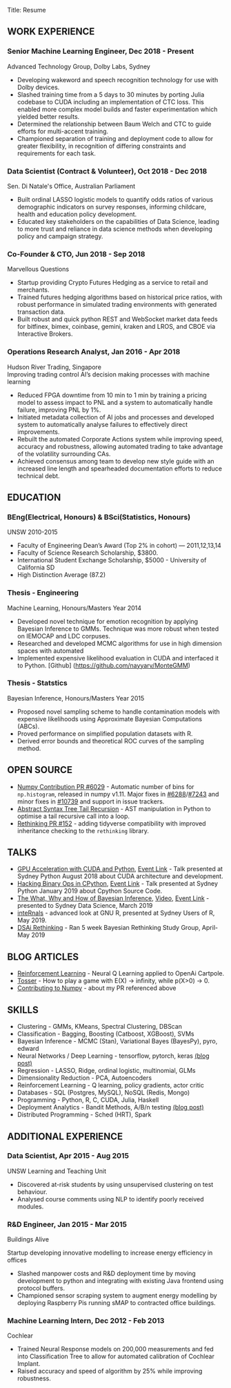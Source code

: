 Title: Resume

## WORK EXPERIENCE

### Senior Machine Learning Engineer, Dec 2018 - Present
Advanced Technology Group, Dolby Labs, Sydney

- Developing wakeword and speech recognition technology for use with Dolby devices.
- Slashed training time from a 5 days to 30 minutes by porting Julia codebase to CUDA including an implementation of CTC loss. This enabled more complex model builds and faster experimentation which yielded better results.
- Determined the relationship between Baum Welch and CTC to guide efforts for multi-accent training.
- Championed separation of training and deployment code to allow for greater flexibility, in recognition of differing constraints and requirements for each task.

### Data Scientist (Contract & Volunteer), Oct 2018 - Dec 2018
Sen. Di Natale's Office, Australian Parliament

 - Built ordinal LASSO logistic models to quantify odds ratios of various demographic indicators on survey responses, informing childcare, health and education policy development.
 - Educated key stakeholders on the capabilities of Data Science, leading to more trust and reliance in data science methods when developing policy and campaign strategy.


### Co-Founder & CTO, Jun 2018 - Sep 2018
Marvellous Questions

 - Startup providing Crypto Futures Hedging as a service to retail and merchants.
 - Trained futures hedging algorithms based on historical price ratios, with robust performance in simulated trading environments with generated transaction data.
 - Built robust and quick python REST and WebSocket market data feeds for bitfinex, bimex, coinbase, gemini, kraken and LROS, and CBOE via Interactive Brokers.

### Operations Research Analyst, Jan 2016 - Apr 2018
Hudson River Trading, Singapore  
Improving trading control AI’s decision making processes with machine learning

 - Reduced FPGA downtime from 10 min to 1 min by training a pricing model to assess impact to PNL and a system to automatically handle failure, improving PNL by 1%.
 - Initiated metadata collection of AI  jobs and processes and developed system to automatically analyse failures to effectively direct improvements.
 - Rebuilt the automated Corporate Actions system while improving speed, accuracy and robustness, allowing automated trading to take advantage of the volatility surrounding CAs.
 - Achieved consensus among team to develop new style guide with an increased line length and spearheaded documentation efforts to reduce technical debt.


## EDUCATION

### BEng(Electrical, Honours) & BSci(Statistics, Honours)
UNSW 2010-2015

 - Faculty of Engineering Dean’s Award (Top 2% in cohort) — 2011,12,13,14
 - Faculty of Science Research Scholarship, $3800.
 - International Student Exchange Scholarship, $5000 - University of California SD
 - High Distinction Average (87.2)

### Thesis - Engineering 
Machine Learning, Honours/Masters Year 2014

- Developed novel technique for emotion recognition by applying Bayesian Inference to GMMs. Technique was more robust when tested on IEMOCAP and LDC corpuses.
- Researched and developed MCMC algorithms for use in high dimension spaces with automated 
- Implemented expensive likelihood evaluation in CUDA and interfaced it to Python. [Github]
(https://github.com/nayyarv/MonteGMM)

### Thesis - Statstics
Bayesian Inference, Honours/Masters Year 2015

- Proposed novel sampling scheme to handle contamination models with expensive likelihoods using Approximate Bayesian Computations (ABCs).
- Proved performance on simplified population datasets with R.
- Derived error bounds and theoretical ROC curves of the sampling method.

## OPEN SOURCE

 - [Numpy Contribution PR #6029](https://github.com/numpy/numpy/pull/6029) - Automatic number of bins for `np.histogram`, released in numpy v1.11. Major fixes in [#6288](https://github.com/numpy/numpy/pull/6288)/[#7243](https://github.com/numpy/numpy/pull/7243) and minor fixes in [#10739](https://github.com/numpy/numpy/pull/10739) and support in issue trackers.
 - [Abstract Syntax Tree Tail Recursion](https://github.com/nayyarv/python-tailrec) - AST manipulation in Python to optimise a tail recursive call into a loop.
 - [Rethinking PR #152](https://github.com/rmcelreath/rethinking/pull/152) - adding tidyverse compatibility with improved inheritance checking to the `rethinking` library.

## TALKS

 - [GPU Acceleration with CUDA and Python](https://github.com/nayyarv/PyCudaIntro), [Event Link](https://www.meetup.com/sydneypython/events/nrphrpyzcbpc/) - Talk presented at Sydney Python August 2018 about CUDA architecture and development.
 - [Hacking Binary Ops in CPython](https://github.com/nayyarv/CpythonLookingGlass), [Event Link](https://www.meetup.com/sydneypython/events/nrphrpyxkbjc/) - Talk presented at Sydney Python January 2019 about Cpython Source Code.
 - [The What, Why and How of Bayesian Inference](https://docs.google.com/presentation/d/e/2PACX-1vSykBSh072plEpk61jQvznUdNzS6MCpNYPltzDmxr4A0AOCkFVTtJfK3UqusuCDwParywF7sPwemIds/pub?start=false&loop=false&delayms=3000), [Video](https://www.youtube.com/watch?v=A9r8C2GFR4k), [Event Link](https://www.meetup.com/Data-Science-Sydney/events/259627528/) - presented to Sydney Data Science, March 2019
 - [inteRnals](https://github.com/nayyarv/inteRnals) - advanced look at GNU R, presented at Sydney Users of R, May 2019.
 - [DSAi Rethinking](https://dsai.org.au/courses/01-dsai-study-bayesian-inference-statistical-rethinking/) - Ran 5 week Bayesian Rethinking Study Group, April-May 2019


## BLOG ARTICLES

- [Reinforcement Learning](https://nayyarv.github.io/blog/cartpole-q-learning) - Neural Q Learning applied to OpenAi Cartpole.
- [Tosser](https://nayyarv.github.io/blog/tosser) - How to play a game with E(X) -> infinity, while p(X>0) -> 0.
- [Contributing to Numpy](https://nayyarv.github.io/blog/my-contribution-to-numpy) - about my PR referenced above

## SKILLS

- Clustering - GMMs, KMeans, Spectral Clustering, DBScan
- Classification - Bagging, Boosting (Catboost, XGBoost), SVMs
- Bayesian Inference - MCMC (Stan), Variational Bayes (BayesPy), pyro, edward
- Neural Networks / Deep Learning - tensorflow, pytorch, keras [(blog post)](https://nayyarv.github.io/blog/a-bayesians-view-on-neural-nets)
- Regression - LASSO, Ridge, ordinal logistic, multinomial, GLMs
- Dimensionality Reduction - PCA, Autoencoders 
- Reinforcement Learning - Q learning, policy gradients, actor critic
- Databases - SQL (Postgres, MySQL), NoSQL (Redis, Mongo)
- Programming - Python, R, C, CUDA, Julia, Haskell
- Deployment Analytics - Bandit Methods, A/B/n testing [(blog post)](https://nayyarv.github.io/blog/ab-testing-bandit-methods)
- Distributed Programming - Sched (HRT), Spark


## ADDITIONAL EXPERIENCE

### Data Scientist, Apr 2015 - Aug 2015
UNSW Learning and Teaching Unit

- Discovered at-risk students by using unsupervised clustering on test behaviour.
- Analysed course comments using NLP to identify poorly received modules.

### R&D Engineer, Jan 2015 - Mar 2015
Buildings Alive  

Startup developing innovative modelling to increase energy efficiency in offices
- Slashed manpower costs and R&D deployment time by moving development to python and integrating with existing Java frontend using protocol buffers.
- Championed sensor scraping system to augment energy modelling by deploying Raspberry Pis running sMAP to contracted office buildings. 

### Machine Learning Intern, Dec 2012 - Feb 2013
Cochlear

- Trained Neural Response models on 200,000 measurements and fed into Classification Tree  to allow for automated calibration of Cochlear Implant.
- Raised accuracy and speed of algorithm by 25% while improving robustness.

